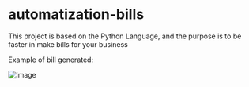 # automatization-bills
This project is based on the Python Language, and the purpose is to be faster in make bills for your business

Example of bill generated:

![image](https://github.com/C0d3-16/automatization-bills/assets/153969584/408ff364-b500-4020-82e3-92ed97c86d77)



